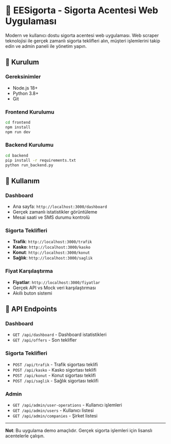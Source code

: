 # 🏢 EESigorta - Sigorta Acentesi Web Uygulaması

Modern ve kullanıcı dostu sigorta acentesi web uygulaması. Web scraper teknolojisi ile gerçek zamanlı sigorta teklifleri alın, müşteri işlemlerini takip edin ve admin paneli ile yönetim yapın.

## 🚀 Kurulum

### Gereksinimler
- Node.js 18+ 
- Python 3.8+
- Git

### Frontend Kurulumu
```bash
cd frontend
npm install
npm run dev
```

### Backend Kurulumu
```bash
cd backend
pip install -r requirements.txt
python run_backend.py
```

## 📖 Kullanım

### Dashboard
- Ana sayfa: `http://localhost:3000/dashboard`
- Gerçek zamanlı istatistikler görüntüleme
- Mesai saati ve SMS durumu kontrolü

### Sigorta Teklifleri
- **Trafik**: `http://localhost:3000/trafik`
- **Kasko**: `http://localhost:3000/kasko`
- **Konut**: `http://localhost:3000/konut`
- **Sağlık**: `http://localhost:3000/saglik`

### Fiyat Karşılaştırma
- **Fiyatlar**: `http://localhost:3000/fiyatlar`
- Gerçek API vs Mock veri karşılaştırması
- Akıllı buton sistemi

## 🔧 API Endpoints

### Dashboard
- `GET /api/dashboard` - Dashboard istatistikleri
- `GET /api/offers` - Son teklifler

### Sigorta Teklifleri
- `POST /api/trafik` - Trafik sigortası teklifi
- `POST /api/kasko` - Kasko sigortası teklifi
- `POST /api/konut` - Konut sigortası teklifi
- `POST /api/saglik` - Sağlık sigortası teklifi

### Admin
- `GET /api/admin/user-operations` - Kullanıcı işlemleri
- `GET /api/admin/users` - Kullanıcı listesi
- `GET /api/admin/companies` - Şirket listesi

---

**Not**: Bu uygulama demo amaçlıdır. Gerçek sigorta işlemleri için lisanslı acentelerle çalışın.